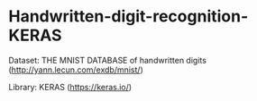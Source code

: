 # Handwritten-digit-recognition-KERAS
Dataset: THE MNIST DATABASE of handwritten digits (http://yann.lecun.com/exdb/mnist/)

Library: KERAS (https://keras.io/)

